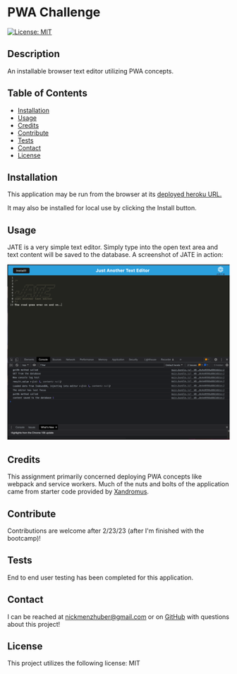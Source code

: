 # PWA Challenge
  

[![License: MIT](https://img.shields.io/badge/License-MIT-blue.svg)](https://opensource.org/licenses/MIT)
 
## Description 

An installable browser text editor utilizing PWA concepts.



## Table of Contents
* [Installation](#installation)
* [Usage](#usage)
* [Credits](#credits)
* [Contribute](#contribute)
* [Tests](#tests)
* [Contact](#contact)
* [License](#license)

## Installation 

This application may be run from the browser at its [deployed heroku URL.](https://hidden-plateau-87305.herokuapp.com)

It may also be installed for local use by clicking the Install button.



## Usage 

JATE is a very simple text editor. Simply type into the open text area and text content will be saved to the database. A screenshot of JATE in action:

![screenshot](./client/dist/assets/images/Screenshot%202023-01-24%20at%205.59.03%20PM.png)



## Credits 



This assignment primarily concerned deploying PWA concepts like webpack and service workers. Much of the nuts and bolts of the application came from starter code provided by [Xandromus](https://github.com/Xandromus).



## Contribute 

Contributions are welcome after 2/23/23 (after I'm finished with the bootcamp)! 



## Tests 

End to end user testing has been completed for this application. 



## Contact
I can be reached at nickmenzhuber@gmail.com or on [GitHub](https://github.com/nick-menzhuber) with questions about this project!

## License 

This project utilizes the following license: MIT